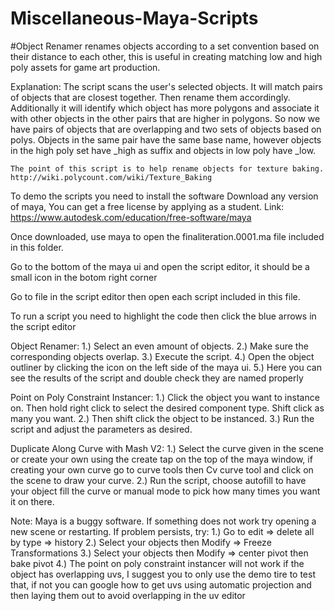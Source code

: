 # Miscellaneous-Maya-Scripts

#Object Renamer renames objects according to a set convention based on their distance to each other, this is useful in creating matching low and high poly assets for game art production.

  Explanation: 
    The script scans the user's selected objects. It will match pairs of objects that are closest together. Then rename them accordingly.  Additionally it will identify which object has more polygons and associate it with other objects in the other pairs that are higher in polygons. So now we have pairs of objects that are overlapping and two sets of objects based on polys. Objects in the same pair have the same base name, however objects in the high poly set have _high as suffix and objects in low poly have _low.  
    
    The point of this script is to help rename objects for texture baking. http://wiki.polycount.com/wiki/Texture_Baking

To demo the scripts you need to install the software
Download any version of maya, You can get a free license by applying as a student.
Link: https://www.autodesk.com/education/free-software/maya

Once downloaded, use maya to open the finaliteration.0001.ma file included in this folder.

Go to the bottom of the maya ui and open the script editor, it should be a small icon in the botom right corner 

Go to file in the script editor then open each script included in this file.

To run a script you need to highlight the code then click the blue arrows in the script editor

Object Renamer:
1.) Select an even amount of objects.
2.) Make sure the corresponding objects overlap.
3.) Execute the script.
4.) Open the object outliner by clicking the icon on the left side of the maya ui.
5.) Here you can see the results of the script and double check they are named properly

Point on Poly Constraint Instancer:
1.) Click the object you want to instance on. Then hold right click to select the desired component type. Shift click as many you want.
2.) Then shift click the object to be instanced.
3.) Run the script and adjust the parameters as desired. 

Duplicate Along Curve with Mash V2:
1.) Select the curve given in the scene or create your own using the create tap on the top of the maya window, if creating your own curve go to curve tools then Cv curve tool and click on the scene to draw your curve.
2.) Run the script, choose autofill to have your object fill the curve or manual mode to pick how many times you want it on there.

Note:
Maya is a buggy software. If something does not work try opening a new scene or restarting.
If problem persists, try:
1.) Go to edit => delete all by type => history
2.) Select your objects then Modify => Freeze Transformations
3.) Select your objects then Modify => center pivot then bake pivot
4.) The point on poly constraint instancer will not work if the object has overlapping uvs, I suggest you to only use the demo tire to test that, if not you can google how to get uvs using automatic projection and then laying them out to avoid overlapping in the uv editor
